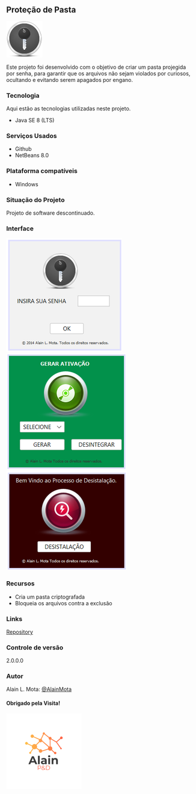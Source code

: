 ## Proteção de Pasta

![logo](icone.png)

Este projeto foi desenvolvido com o objetivo de criar um pasta projegida por senha, para garantir que os arquivos não sejam violados por curiosos, ocultando e evitando serem apagados por engano.

### Tecnologia
Aqui estão as tecnologias utilizadas neste projeto.

* Java SE 8 (LTS)

### Serviços Usados
* Github
* NetBeans 8.0

### Plataforma compatíveis
* Windows

### Situação do Projeto
Projeto de software descontinuado.

### Interface
![interface](interface_login.png)
![interface](interface_ativacao.png)
![interface](insterface_desistalar.png)

### Recursos
* Cria um pasta criptografada
* Bloqueia os arquivos contra a exclusão 

### Links
[Repository](https://github.com/AlainMota9/Remove_Atalhos_2.0)

### Controle de versão
2.0.0.0

### Autor
Alain L. Mota: [@AlainMota](https://github.com/AlainMota9)

#### Obrigado pela Visita!

![logo](logo.png)

